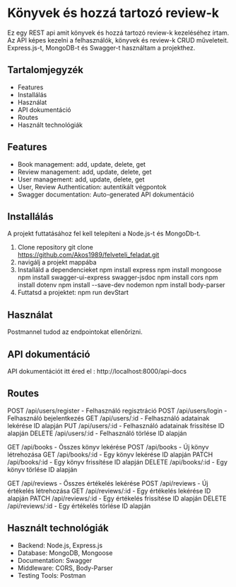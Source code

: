 # Könyvek és hozzá tartozó review-k

Ez egy REST api amit könyvek és hozzá tartozó review-k kezeléséhez írtam.
Az API képes kezelni a felhasználók, könyvek és review-k CRUD műveleteit.
Express.js-t, MongoDB-t és Swagger-t használtam a projekthez.

## Tartalomjegyzék
- Features
- Installálás
- Használat
- API dokumentáció
- Routes
- Használt technológiák


## Features
- Book management: add, update, delete, get
- Review management: add, update, delete, get
- User management: add, update, delete, get
- User, Review Authentication: autentikált végpontok
- Swagger documentation: Auto-generated API dokumentáció

## Installálás

A projekt futtatásához fel kell telepíteni a Node.js-t és MongoDb-t.

1. Clone repository
git clone https://github.com/Akos1989/felveteli_feladat.git
2. navigálj a projekt mappába
3. Installáld a dependencieket
npm install express
npm install mongoose
npm install swagger-ui-express swagger-jsdoc
npm install cors
npm install dotenv
npm install --save-dev nodemon
npm install body-parser
4. Futtatsd a projektet: npm run devStart

## Használat

Postmannel tudod az endpointokat ellenőrizni.

## API dokumentáció

API dokumentációt itt éred el : http://localhost:8000/api-docs

## Routes

POST	/api/users/register -	Felhasználó regisztráció
POST	/api/users/login    -	Felhasználó bejelentkezés
GET	/api/users/:id          -	Felhasználó adatainak lekérése ID alapján
PUT	/api/users/:id          -	Felhasználó adatainak frissítése ID alapján
DELETE	/api/users/:id      -	Felhasználó törlése ID alapján

GET	/api/books              -	Összes könyv lekérése
POST	/api/books	        -   Új könyv létrehozása
GET	/api/books/:id	        -   Egy könyv lekérése ID alapján
PATCH	/api/books/:id	    -   Egy könyv frissítése ID alapján
DELETE	/api/books/:id	    -   Egy könyv törlése ID alapján

GET	/api/reviews	        -   Összes értékelés lekérése
POST	/api/reviews	    -   Új értékelés létrehozása
GET	/api/reviews/:id	    -   Egy értékelés lekérése ID alapján
PATCH	/api/reviews/:id	    -   Egy értékelés frissítése ID alapján
DELETE	/api/reviews/:id	-   Egy értékelés törlése ID alapján



## Használt technológiák

- Backend: Node.js, Express.js
- Database: MongoDB, Mongoose
- Documentation: Swagger
- Middleware: CORS, Body-Parser
- Testing Tools: Postman





